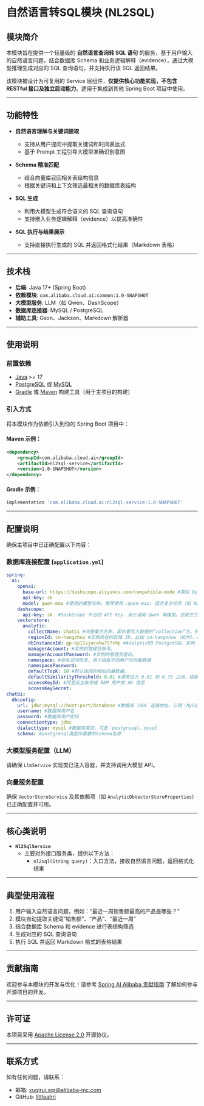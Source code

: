 # 自然语言转SQL模块 (NL2SQL)

## 模块简介

本模块旨在提供一个轻量级的 **自然语言查询转 SQL 语句** 的服务，基于用户输入的自然语言问题，结合数据库 Schema 和业务逻辑解释（evidence），通过大模型推理生成对应的 SQL 查询语句，并支持执行该 SQL 返回结果。

该模块被设计为可复用的 Service 层组件，**仅提供核心功能实现，不包含 RESTful 接口及独立启动能力**。适用于集成到其他 Spring Boot 项目中使用。

---

## 功能特性

- **自然语言理解与关键词提取**
  - 支持从用户提问中提取关键词和时间表达式
  - 基于 Prompt 工程引导大模型准确识别意图

- **Schema 精准匹配**
  - 结合向量库召回相关表结构信息
  - 根据关键词和上下文筛选最相关的数据库表结构

- **SQL 生成**
  - 利用大模型生成符合语义的 SQL 查询语句
  - 支持嵌入业务逻辑解释（evidence）以提高准确性

- **SQL 执行与结果展示**
  - 支持直接执行生成的 SQL 并返回格式化结果（Markdown 表格）

---

## 技术栈

- **后端**: Java 17+ (Spring Boot)
- **依赖模块**: `com.alibaba.cloud.ai:common:1.0-SNAPSHOT`
- **大模型服务**: LLM（如 Qwen、DashScope）
- **数据库连接器**: MySQL / PostgreSQL
- **辅助工具**: Gson、Jackson、Markdown 解析器

---

## 使用说明

### 前置依赖

- [Java](https://www.oracle.com/java/technologies/javase-jdk17-downloads.html) >= 17
- [PostgreSQL](https://www.postgresql.org/) 或 [MySQL](https://www.mysql.com/)
- [Gradle](https://gradle.org/) 或 [Maven](https://maven.apache.org/) 构建工具（用于主项目的构建）

### 引入方式

将本模块作为依赖引入到你的 Spring Boot 项目中：

#### Maven 示例：
```xml
<dependency>
    <groupId>com.alibaba.cloud.ai</groupId>
    <artifactId>nl2sql-service</artifactId>
    <version>1.0-SNAPSHOT</version>
</dependency>
```

#### Gradle 示例：
```groovy
implementation 'com.alibaba.cloud.ai:nl2sql-service:1.0-SNAPSHOT'
```

---

## 配置说明

确保主项目中已正确配置以下内容：

### 数据库连接配置 (`application.yml`)
```yaml
spring:
  ai:
    openai:
      base-url: https://dashscope.aliyuncs.com/compatible-mode #类似 OpenAI 接口风格的兼容地址，这里指向的是阿里云 DashScope 的兼容接口。
      api-key: sk
      model: qwen-max #使用的模型名称，推荐使用：qwen-max: 适合复杂任务（如 NL2SQL）qwen-plus: 平衡性能与成本
    dashscope:
      api-key: sk  #DashScope 平台的 API Key，用于调用 Qwen 等模型。获取方式：登录 DashScope 控制台 → 查看或创建 API Key。
    vectorstore:
      analytic:
        collectName: chatbi #向量集合名称，即你要写入数据的“collection”名，例如 chatbi
        regionId: cn-hangzhou #实例所在的区域 ID，比如 cn-hangzhou（杭州）、cn-beijing（北京）等。
        dbInstanceId: gp-bp11vjucxhw757v9p #AnalyticDB PostgreSQL 实例 ID，例如 gp-bp11vjucxhw757v9p
        managerAccount: #实例的管理员账号。
        managerAccountPassword: #实例的管理员密码。
        namespace: #命名空间信息，用于隔离不同用户的向量数据
        namespacePassword: 
        defaultTopK: 10 #默认返回的相似向量数量。
        defaultSimilarityThreshold: 0.01 #通常设为 0.01 到 0.75 之间，根据实际效果调整。
        accessKeyId: #阿里云主账号或 RAM 用户的 AK 信息
        accessKeySecret: 
chatbi:
  dbconfig:
    url: jdbc:mysql://host:port/database #数据库 JDBC 连接地址，示例：MySQL: jdbc:mysql://host:port/databasePostgreSQL: jdbc:postgresql://host:port/database
    username: #数据库用户名
    password: #数据库用户密码
    connectiontype: jdbc
    dialecttype: mysql #数据库类型，可选：postgresql、mysql
    schema: #postgresql类型所需要的schema名称

```

### 大模型服务配置（LLM）
请确保 `LlmService` 实现类已注入容器，并支持调用大模型 API。

### 向量服务配置
确保 `VectorStoreService` 及其依赖项（如 `AnalyticDbVectorStoreProperties`）已正确配置并可用。

---

## 核心类说明

- **`Nl2SqlService`**
  - 主要对外接口服务类，提供以下方法：
    - `nl2sql(String query)`：入口方法，接收自然语言问题，返回格式化结果

---

## 典型使用流程

1. 用户输入自然语言问题，例如：“最近一周销售额最高的产品是哪些？”
2. 模块自动提取关键词“销售额”、“产品”、“最近一周”
3. 结合数据库 Schema 和 evidence 进行表结构筛选
4. 生成对应的 SQL 查询语句
5. 执行 SQL 并返回 Markdown 格式的表格结果

---

## 贡献指南

欢迎参与本模块的开发与优化！请参考 [Spring AI Alibaba 贡献指南](https://github.com/alibaba/spring-ai-alibaba/blob/main/CONTRIBUTING.md) 了解如何参与开源项目的开发。

---

## 许可证

本项目采用 [Apache License 2.0](https://www.apache.org/licenses/LICENSE-2.0) 开源协议。

---

## 联系方式

如有任何问题，请联系：

- 邮箱: xuqirui.xqr@alibaba-inc.com
- GitHub: [littleahri](https://github.com/littleahri)

